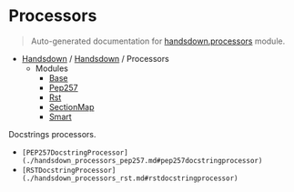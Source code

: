 # Processors

> Auto-generated documentation for [handsdown.processors](../handsdown/processors/__init__.py) module.

- [Handsdown](./README.md#handsdown) / [Handsdown](./handsdown_index.md#handsdown) / Processors
  - Modules
    - [Base](./handsdown_processors_base.md#base)
    - [Pep257](./handsdown_processors_pep257.md#pep257)
    - [Rst](./handsdown_processors_rst.md#rst)
    - [SectionMap](./handsdown_processors_section_map.md#sectionmap)
    - [Smart](./handsdown_processors_smart.md#smart)

Docstrings processors.

- `[PEP257DocstringProcessor](./handsdown_processors_pep257.md#pep257docstringprocessor)`
- `[RSTDocstringProcessor](./handsdown_processors_rst.md#rstdocstringprocessor)`
